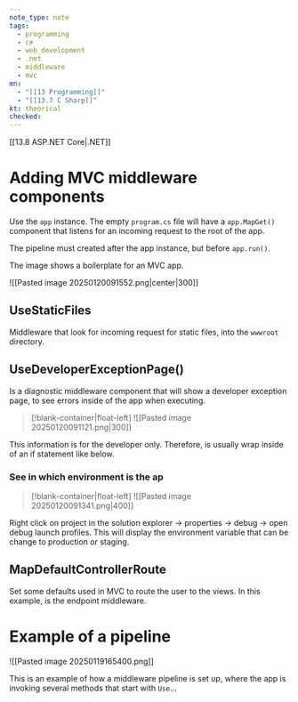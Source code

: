 ```yaml
---
note_type: note
tags:
  - programming
  - c#
  - web_development
  - .net
  - middleware
  - mvc
mn:
  - "[[13 Programming]]"
  - "[[13.7 C Sharp]]"
kt: theorical
checked:
---
```

[[13.8 ASP.NET Core|.NET]]

# Adding MVC middleware components
Use the `app` instance. The empty `program.cs` file will have a `app.MapGet()` component that listens for an incoming request to the root of the app.  

The pipeline must created after the app instance, but before `app.run()`.

The image shows a boilerplate for an MVC app. 

![[Pasted image 20250120091552.png|center|300]]

## UseStaticFiles
Middleware that look for incoming request for static files, into the `wwwroot` directory. 

## UseDeveloperExceptionPage()
Is a diagnostic middleware component that will show a developer exception page, to see errors inside of the app when executing. 

>[!blank-container|float-left]
>![[Pasted image 20250120091121.png|300]]

This information is for the developer only. Therefore, is usually wrap inside of an if statement like below. 


### See in which environment is the ap
>[!blank-container|float-left]
>![[Pasted image 20250120091341.png|400]]

Right click on project in the solution explorer -> properties -> debug -> open debug launch profiles. This will display the environment variable that can be change to production or staging. 

## MapDefaultControllerRoute
Set some defaults used in MVC to route the user to the views. In this example, is the endpoint middleware. 
# Example of a pipeline
![[Pasted image 20250119165400.png]]

This is an example of how a middleware pipeline is set up, where the app is invoking several methods that start with `Use`... 

